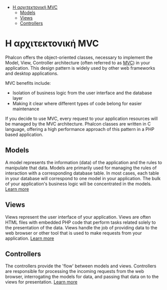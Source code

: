 <div class='article-menu'>
  <ul>
    <li>
      <a href="#architecture">Η αρχιτεκτονική MVC</a> <ul>
        <li>
          <a href="#models">Models</a>
        </li>
        <li>
          <a href="#views">Views</a>
        </li>
        <li>
          <a href="#controllers">Controllers</a>
        </li>
      </ul>
    </li>
  </ul>
</div>

<a name='architecture'></a>

# Η αρχιτεκτονική MVC

Phalcon offers the object-oriented classes, necessary to implement the Model, View, Controller architecture (often referred to as [MVC](https://en.wikipedia.org/wiki/Model–view–controller)) in your application. This design pattern is widely used by other web frameworks and desktop applications.

MVC benefits include:

- Isolation of business logic from the user interface and the database layer
- Making it clear where different types of code belong for easier maintenance

If you decide to use MVC, every request to your application resources will be managed by the MVC architecture. Phalcon classes are written in C language, offering a high performance approach of this pattern in a PHP based application.

<a name='models'></a>

## Models

A model represents the information (data) of the application and the rules to manipulate that data. Models are primarily used for managing the rules of interaction with a corresponding database table. In most cases, each table in your database will correspond to one model in your application. The bulk of your application's business logic will be concentrated in the models. [Learn more](/[[language]]/[[version]]/models)

<a name='views'></a>

## Views

Views represent the user interface of your application. Views are often HTML files with embedded PHP code that perform tasks related solely to the presentation of the data. Views handle the job of providing data to the web browser or other tool that is used to make requests from your application. [Learn more](/[[language]]/[[version]]/views)

<a name='controllers'></a>

## Controllers

The controllers provide the 'flow' between models and views. Controllers are responsible for processing the incoming requests from the web browser, interrogating the models for data, and passing that data on to the views for presentation. [Learn more](/[[language]]/[[version]]/controllers)